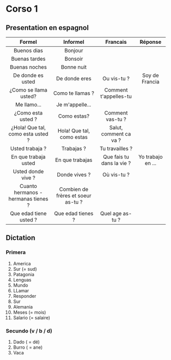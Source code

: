 # Corso 1

## Presentation en espagnol
Formel | Informel | Francais | Réponse
:-:|:-:|:-:|:-:|
| Buenos dias | Bonjour|
| Buenas tardes | Bonsoir|
| Buenas noches | Bonne nuit|
De donde es usted | De donde eres | Ou vis-tu ? | Soy de Francia
¿Como se llama usted? | Como te llamas ? | Comment t'appelles-tu|
| Me llamo... | Je m'appelle...|
¿Como esta usted ? | Como estas? | Comment vas-tu ?|
¿Hola! Que tal, como esta usted ?| Hola! Que tal, como estas | Salut, comment ca va ?|
Usted trabaja ? | Trabajas ? | Tu travailles ?|
En que trabaja usted | En que trabajas | Que fais tu dans la vie ? | Yo trabajo en ...
Usted donde vive ? | Donde vives ? | Où vis-tu ?|
| Cuanto hermanos - hermanas tienes ? | Combien de frères et soeur as-tu ?|
Que edad tiene usted ? | Que edad tienes ? | Quel age as-tu ?|

## Dictation
### Primera
1. America
2. Sur (= sud)
3. Patagonia
4. Lenguas
5. Mundo
6. LLamar
7. Responder
8. Sur
9. Alemania
10. Meses (= mois)
11. Salario (= salaire)

### Secundo (v / b / d)
1. Dado ( = dé)
2. Burro ( = ane)
3. Vaca
